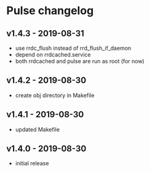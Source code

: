 # Pulse changelog

## v1.4.3 - 2019-08-31
* use rrdc_flush instead of rrd_flush_if_daemon
* depend on rrdcached.service
* both rrdcached and pulse are run as root (for now)

## v1.4.2 - 2019-08-30
* create obj directory in Makefile

## v1.4.1 - 2019-08-30
* updated Makefile

## v1.4.0 - 2019-08-30
* initial release
